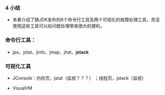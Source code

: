 ### 4 小结
- 本章介绍了随JDK发布的6个命令行工具及两个可视化的故障处理工具，灵活使用这些工具可以给问题处理带来很大的便利。
>
### 命令行工具：
- jps、jstat、jinfo、jmap、jhat、**jstack**
>
### 可视化工具
- JConsole：内存页，jstat（监视？？？）	；线程页，jstack（监视）
>
- VisualVM



